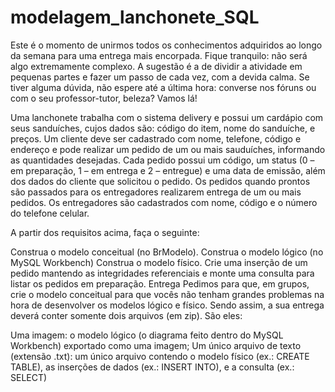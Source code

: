 # modelagem_lanchonete_SQL

Este é o momento de unirmos todos os conhecimentos adquiridos ao longo da semana para uma entrega mais encorpada. Fique tranquilo: não será algo extremamente complexo. A sugestão é a de dividir a atividade em pequenas partes e fazer um passo de cada vez, com a devida calma. Se tiver alguma dúvida, não espere até a última hora: converse nos fóruns ou com o seu professor-tutor, beleza? Vamos lá!

Uma lanchonete trabalha com o sistema delivery e possui um cardápio com seus sanduíches, cujos dados são: código do item, nome do sanduíche, e preços. Um cliente deve ser cadastrado com nome, telefone, código e endereço e pode realizar um pedido de um ou mais sauduíches, informando as quantidades desejadas. Cada pedido possui um código, um status (0 – em preparação, 1 – em entrega e 2 – entregue) e uma data de emissão, além dos dados do cliente que solicitou o pedido. Os pedidos quando prontos são passados para os entregadores realizarem entrega de um ou mais pedidos. Os entregadores são cadastrados com nome, código e o número do telefone celular.

A partir dos requisitos acima, faça o seguinte:

Construa o modelo conceitual (no BrModelo).
Construa o modelo lógico (no MySQL Workbench)
Construa o modelo físico.
Crie uma inserção de um pedido mantendo as integridades referenciais e monte uma consulta para listar os pedidos em preparação.
Entrega
Pedimos para que, em grupos, crie o modelo conceitual para que vocês não tenham grandes problemas na hora de desenvolver os modelos lógico e físico. Sendo assim, a sua entrega deverá conter somente dois arquivos (em zip). São eles:

Uma imagem: o modelo lógico (o diagrama feito dentro do MySQL Workbench) exportado como uma imagem;
Um único arquivo de texto (extensão .txt): um único arquivo contendo o modelo físico (ex.: CREATE TABLE), as inserções de dados (ex.: INSERT INTO), e a consulta (ex.: SELECT)
